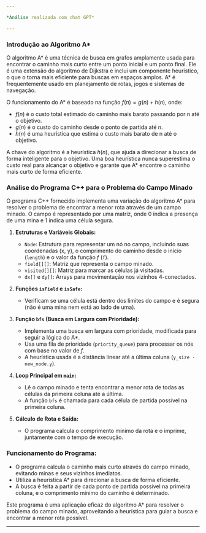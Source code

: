 ```yaml
---

*Análise realizada com chat GPT*

---
```


### Introdução ao Algoritmo A*

O algoritmo A* é uma técnica de busca em grafos amplamente usada para encontrar o caminho mais curto entre um ponto inicial e um ponto final. Ele é uma extensão do algoritmo de Dijkstra e inclui um componente heurístico, o que o torna mais eficiente para buscas em espaços amplos. A* é frequentemente usado em planejamento de rotas, jogos e sistemas de navegação.

O funcionamento do A* é baseado na função $f(n) = g(n) + h(n)$, onde:
- $f(n)$ é o custo total estimado do caminho mais barato passando por n até o objetivo.
- $g(n)$ é o custo do caminho desde o ponto de partida até n.
- $h(n)$ é uma heurística que estima o custo mais barato de n até o objetivo.

A chave do algoritmo é a heurística $h(n)$, que ajuda a direcionar a busca de forma inteligente para o objetivo. Uma boa heurística nunca superestima o custo real para alcançar o objetivo e garante que A* encontre o caminho mais curto de forma eficiente.

### Análise do Programa C++ para o Problema do Campo Minado

O programa C++ fornecido implementa uma variação do algoritmo A* para resolver o problema de encontrar a menor rota através de um campo minado. O campo é representado por uma matriz, onde 0 indica a presença de uma mina e 1 indica uma célula segura.

1. **Estruturas e Variáveis Globais:**
   - `Node`: Estrutura para representar um nó no campo, incluindo suas coordenadas (x, y), o comprimento do caminho desde o início (`length`) e o valor da função $f$ (`f`).
   - `field[][]`: Matriz que representa o campo minado.
   - `visited[][]`: Matriz para marcar as células já visitadas.
   - `dx[]` e `dy[]`: Arrays para movimentação nos vizinhos 4-conectados.

2. **Funções `isField` e `isSafe`:**
   - Verificam se uma célula está dentro dos limites do campo e é segura (não é uma mina nem está ao lado de uma).

3. **Função `bfs` (Busca em Largura com Prioridade):**
   - Implementa uma busca em largura com prioridade, modificada para seguir a lógica do A*.
   - Usa uma fila de prioridade (`priority_queue`) para processar os nós com base no valor de $f$.
   - A heurística usada é a distância linear até a última coluna (`y_size - new_node.y`).

4. **Loop Principal em `main`:**
   - Lê o campo minado e tenta encontrar a menor rota de todas as células da primeira coluna até a última.
   - A função `bfs` é chamada para cada célula de partida possível na primeira coluna.

5. **Cálculo de Rota e Saída:**
   - O programa calcula o comprimento mínimo da rota e o imprime, juntamente com o tempo de execução.

### Funcionamento do Programa:

- O programa calcula o caminho mais curto através do campo minado, evitando minas e seus vizinhos imediatos.
- Utiliza a heurística A* para direcionar a busca de forma eficiente.
- A busca é feita a partir de cada ponto de partida possível na primeira coluna, e o comprimento mínimo do caminho é determinado.

Este programa é uma aplicação eficaz do algoritmo A* para resolver o problema do campo minado, aproveitando a heurística para guiar a busca e encontrar a menor rota possível.

---